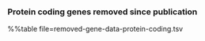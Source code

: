 ### Protein coding genes removed since publication

%%table file=removed-gene-data-protein-coding.tsv
